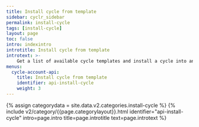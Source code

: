 ```yaml
---
title: Install cycle from template
sidebar: cyclr_sidebar
permalink: install-cycle
tags: [install-cycle]
layout: page
toc: false
intro: indexintro
introtitle: Install cycle from template
introtext: >-
    Get a list of available cycle templates and install a cycle into an account
menus:
  cycle-account-api:
    title: Install cycle from template
    identifier: api-install-cycle
    weight: 3
---
```

{% assign categorydata = site.data.v2.categories.install-cycle %}
{% include v2/category/{{page.categorylayout}}.html identifier="api-install-cycle" intro=page.intro title=page.introtitle text=page.introtext %}
